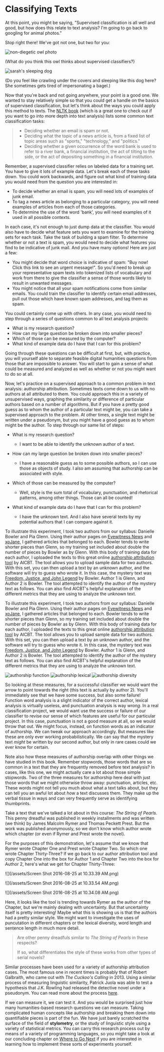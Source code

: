 # Classifying Texts

At this point, you might be saying, "Supervised classification is all well and good, but how does this relate to text analysis? I'm going to go back to googling for animal photos."

Stop right there! We've got not one, but two for you:

![non-diegetic owl photo](/assets/classifiers/owl.jpg)

\(What do you think this owl thinks about supervised classifiers?\)

![sarah's sleeping dog](/assets/classifiers/sleepingstarbuck.jpg)

\(Do you feel like crawling under the covers and sleeping like this dog here? She sometimes gets tired of impersonating a bagel.\)

Now that you're back and not going anywhere, your point is a good one. We wanted to stay relatively simple so that you could get a handle on the basics of supervised classification, but let's think about the ways you could apply this method to texts. The [NLTK book](http://www.nltk.org/book/ch06.html) \(which is a great one to check out if you want to go into more depth into text analysis\) lists some common text classification tasks:

> * Deciding whether an email is spam or not.
> * Deciding what the topic of a news article is, from a fixed list of topic areas such as "sports," "technology," and "politics."
> * Deciding whether a given occurrence of the word bank is used to refer to a river bank, a financial institution, the act of tilting to the side, or the act of depositing something in a financial institution.

Remember, a supervised classifier relies on labeled data for a training set. You have to give it lots of example data. Let's break each of these tasks down. You could work backwards, and figure out what kind of training data you would need from the question you are interested in:

* To decide whether an email is spam, you will need lots of examples of junk email.
* To tag a news article as belonging to a particular category, you will need examples of articles from each of those categories.
* To determine the use of the word 'bank', you will need examples of it used in all possible contexts. 

In each case, it's not enough to just dump data at the classifier. You would also have to decide what feature sets you want to examine for the training sets for each task. Take the task of building a spam filter. To determine whether or not a text is spam, you would need to decide what features you find to be indicative of junk mail. And you have many options! Here are just a few:

* You might decide that word choice is indicative of spam: "Buy now! Click this link to see an urgent message!". So you'd need to break up your representative spam texts into tokenized lists of vocabulary and work from there to give the classifier a sense of those words likely to result in unwanted messages.
* You might notice that all your spam notifications come from similar emails. You could train the classifier to identify certain email addresses, pull out those which have known spam addresses, and tag them as spam.

You could certainly come up with others. In any case, you would need to step through a series of questions common to all text analysis projects:

* What is my research question?
* How can my large question be broken down into smaller pieces?
* Which of those can be measured by the computer?
* What kind of example data do I have that I can for this problem?

Going through these questions can be difficult at first, but, with practice, you will yourself able to separate feasible digital humanities questions from those that are impossible to answer. You will start to gain a sense of what could be measured and analyzed as well as whether or not you might want to do so at all.

Now, let's practice on a supervised approach to a common problem in text analysis: authorship attribution. Sometimes texts come down to us with no authors at all attributed to them. You could approach this in a variety of unsupervised ways, graphing the similarity or difference of particular authors based on a number of algorithms. But if you have a pretty good guess as to whom the author of a particular text might be, you can take a supervised approach to the problem. At other times, a single text might be written under a pseudonym, but you might have a good guess as to whom might be the author. To step through our same list of steps:

* What is my research question?

  * I want to be able to identify the unknown author of a text.

* How can my large question be broken down into smaller pieces?

  * I have a reasonable guess as to some possible authors, so I can use those as objects of study. I also am assuming that authorship can be associated with style.

* Which of those can be measured by the computer?

  * Well, style is the sum total of vocabulary, punctuation, and rhetorical patterns, among other things. Those can all be counted!

* What kind of example data do I have that I can for this problem?

  * I have the unknown text. And I also have several texts by my potential authors that I can compare against it.


To illustrate this experiment, I took two authors from our syllabus: Danielle Bowler and Pia Glenn. Using their author pages on [Eyewitness News](http://ewn.co.za/Contributors/Danielle-Bowler) and [xoJane](http://www.xojane.com/author/pia-glenn), I gathered articles that belonged to each. Bowler tends to write shorter pieces than Glenn, so my training set included about double the number of pieces by Bowler as by Glenn. With this body of training data for each author, I uploaded the texts to this great online [authorship attribution tool](http://aicbt.com/authorship-attribution/online-software/)
by AICBT. The tool allows you to upload sample data for two authors. With this set, you can then upload a text by an unknown author, and the software will try to guess who wrote it. In this case, the mystery text was [Freedom, Justice, and John Legend](http://ewn.co.za/2015/02/23/OPINION-Danielle-Bowler-Freedom-justice-and-John-Legend) by Bowler. Author 1 is Glenn, and Author 2 is Bowler. The tool attempted to identify the author of the mystery text as follows. You can also find AICBT's helpful explanation of the different metrics that they are using to analyze the unknown text.

To illustrate this experiment, I took two authors from our syllabus: Danielle Bowler and Pia Glenn. Using their author pages on [Eyewitness News](http://ewn.co.za/Contributors/Danielle-Bowler) and [xoJane](http://www.xojane.com/author/pia-glenn), I gathered articles that belonged to each. Bowler tends to write shorter pieces than Glenn, so my training set included about double the number of pieces by Bowler as by Glenn. With this body of training data for each author, I uploaded the texts to this great online [authorship attribution tool](http://aicbt.com/authorship-attribution/online-software/) by AICBT. The tool allows you to upload sample data for two authors. With this set, you can then upload a text by an unknown author, and the software will try to guess who wrote it. In this case, the mystery text was [Freedom, Justice, and John Legend](http://ewn.co.za/2015/02/23/OPINION-Danielle-Bowler-Freedom-justice-and-John-Legend) by Bowler. Author 1 is Glenn, and Author 2 is Bowler. The tool attempted to identify the author of the mystery text as follows. You can also find AICBT's helpful explanation of the different metrics that they are using to analyze the unknown text.

![authorship function](/assets/classifiers/authorship-function.jpg)
![authorship lexical](/assets/classifiers/authorship-lexical.jpg)
![authorship diversity](/assets/classifiers/authorship-punctuation.jpg)

So looking at these measures, for a successful classifier we would want the arrow to point towards the right \(this text is actually by author 2\). You'll immediately see that we have some success, but also some failure! Function word analysis is a slight indicator of the correct author, lexical analysis is virtually useless, and punctuation analysis is way _wrong_. In a real classification project, we would want use the success or failure of our classifier to revise our sense of which features are useful for our particular project. In this case, punctuation is not a good measure at all, so we would throw that out. We might focus, instead, on function words as an indicator of authorship. We can tweak our approach accordingly. But measures like these are only ever working probabilistically. We can say that the mystery text _might_ be written by our second author, but only in rare cases could we ever know for certain.

Note also how these measures of authorship overlap with other things we have studied in this book. Remember stopwords, those words that are so common in a text that they are frequently removed before text analysis? In cases, like this one, we might actually care a lot about those simple stopwords. Two of the three measures for authorship here deal with just those words that we might otherwise throw away: punctuation, articles, etc. These words might not tell you much about what a text talks about, but they can tell you an awful lot about _how_ a text discusses them. They make up the verbal tissue in ways and can very frequently serve as identifying thumbprints.

Take a text that we've talked a lot about in this course: _The String of Pearls_. This penny dreadful was published in weekly installments and was written \(we think\) by James Malcolm Rymer and Thomas Peckett Prest. But the work was published anonymously, so we don't know which author wrote which chapter \(or even if Rymer and Prest wrote the novel\).

For the purposes of this demonstration, let's assume that we know that Rymer wrote Chapter One and Prest wrote Chapter Two. So which one wrote Chapter Thirty-Three? If we go back to our author attribution tool and copy Chapter One into the box for Author 1 and Chapter Two into the box for Author 2, here's what we get for Chapter Thirty-Three:

![](/assets/Screen Shot 2016-08-25 at 10.33.39 AM.png)

![](/assets/Screen Shot 2016-08-25 at 10.33.54 AM.png)

![](/assets/Screen Shot 2016-08-25 at 10.34.08 AM.png)

Here, it looks like the tool is trending towards Rymer as the author of the Chapter, but we're mainly dealing with uncertainty. But that uncertainty itself is pretty interesting! Maybe what this is showing us is that the authors had a pretty similar style. We might want to investigate the uses of puncutation in different chapters or the lexical diversity, word length and sentence length in much more detail.

> Are other penny dreadfuls similar to _The String of Pearls_ in these respects?
> 
> If so, what differentiates the style of these works from other types of serial novels?

Similar processes have been used for a variety of authorship attribution cases. The most famous one in recent times is probably that of Robert Galbraith, who came out with _The Cuckoo's Calling_ in 2013. Using a similar process of measuring linguistic similarity, Patrick Juola was able to test a hypothesis that J.K. Rowling had released the detective novel under a pseudonym. You can read more about the process [here](http://www.scientificamerican.com/article/how-a-computer-program-helped-show-jk-rowling-write-a-cuckoos-calling/).

If we can measure it, we can test it. And you would be surprised just how many humanities-based research questions we can measure. Taking complicated human concepts like authorship and breaking them down into quantifiable pieces is part of the fun. We have just barely scratched the surface of the field of **stylometry**, or the study of linguistic style using a variety of statistical metrics. You can carry this research process out by means of a variety of programming languages, so you might take a look at our concluding chapter on [Where to Go Next](/conclusion/where-to-go.md) if you are interested in learning how to implement these sorts of experiments yourself.

